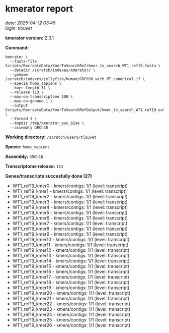 # kmerator report
*date: 2025-04-12 03:45*  
*login: tlouvet*

**kmerator version:** 2.3.1

**Command:**

```
kmerator \
  --fasta-file Scripts/RecreateData/KmerToSearchRef/kmer_to_search_WT1_ref19.fasta \
  --datadir /scratch/indexes/kmerator/ \
  --genome /scratch/indexes/jellyfish/human/GRCh38_with_MT_canonical.jf \
  --specie homo_sapiens \
  --kmer-length 31 \
  --release 113 \
  --max-on-transcriptome 100 \
  --max-on-genome 1 \
  --output Scripts/RecreateData/KmerToSearchRefOutput/kmer_to_search_WT1_ref19_output \
  --thread 1 \
  --tmpdir /tmp/kmerator_eux_82se \
  --assembly GRCh38
```

**Working directory:** `/scratch/users/tlouvet`

**Specie:** `homo_sapiens`

**Assembly:** `GRCh38`

**Transcriptome release:** `113`

**Genes/transcripts succesfully done (27)**

- WT1_ref19_kmer0 - kmers/contigs: 1/1 (level: transcript)
- WT1_ref19_kmer1 - kmers/contigs: 1/1 (level: transcript)
- WT1_ref19_kmer2 - kmers/contigs: 1/1 (level: transcript)
- WT1_ref19_kmer3 - kmers/contigs: 1/1 (level: transcript)
- WT1_ref19_kmer4 - kmers/contigs: 1/1 (level: transcript)
- WT1_ref19_kmer5 - kmers/contigs: 1/1 (level: transcript)
- WT1_ref19_kmer6 - kmers/contigs: 1/1 (level: transcript)
- WT1_ref19_kmer7 - kmers/contigs: 1/1 (level: transcript)
- WT1_ref19_kmer8 - kmers/contigs: 1/1 (level: transcript)
- WT1_ref19_kmer9 - kmers/contigs: 1/1 (level: transcript)
- WT1_ref19_kmer10 - kmers/contigs: 1/1 (level: transcript)
- WT1_ref19_kmer11 - kmers/contigs: 1/1 (level: transcript)
- WT1_ref19_kmer12 - kmers/contigs: 1/1 (level: transcript)
- WT1_ref19_kmer13 - kmers/contigs: 1/1 (level: transcript)
- WT1_ref19_kmer14 - kmers/contigs: 1/1 (level: transcript)
- WT1_ref19_kmer15 - kmers/contigs: 1/1 (level: transcript)
- WT1_ref19_kmer16 - kmers/contigs: 1/1 (level: transcript)
- WT1_ref19_kmer17 - kmers/contigs: 1/1 (level: transcript)
- WT1_ref19_kmer18 - kmers/contigs: 1/1 (level: transcript)
- WT1_ref19_kmer19 - kmers/contigs: 1/1 (level: transcript)
- WT1_ref19_kmer20 - kmers/contigs: 1/1 (level: transcript)
- WT1_ref19_kmer21 - kmers/contigs: 1/1 (level: transcript)
- WT1_ref19_kmer22 - kmers/contigs: 1/1 (level: transcript)
- WT1_ref19_kmer23 - kmers/contigs: 1/1 (level: transcript)
- WT1_ref19_kmer24 - kmers/contigs: 1/1 (level: transcript)
- WT1_ref19_kmer25 - kmers/contigs: 1/1 (level: transcript)
- WT1_ref19_kmer26 - kmers/contigs: 1/1 (level: transcript)
